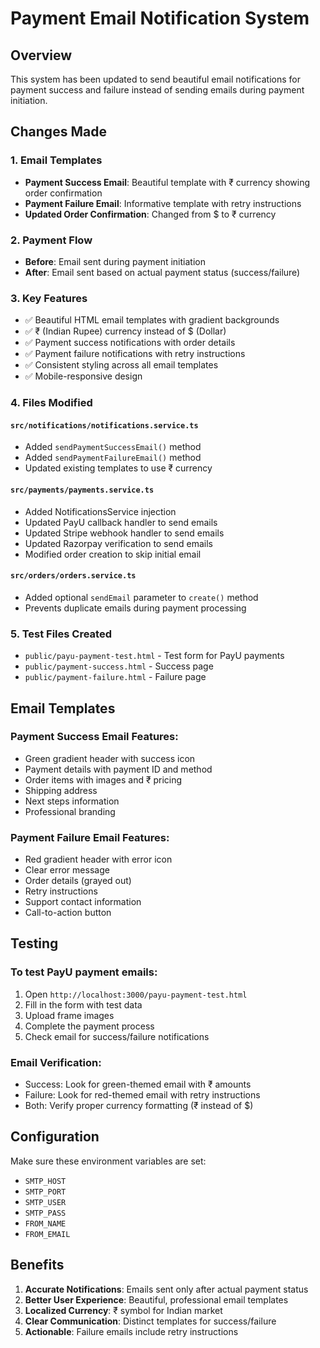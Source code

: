 # Payment Email Notification System

## Overview
This system has been updated to send beautiful email notifications for payment success and failure instead of sending emails during payment initiation.

## Changes Made

### 1. Email Templates
- **Payment Success Email**: Beautiful template with ₹ currency showing order confirmation
- **Payment Failure Email**: Informative template with retry instructions
- **Updated Order Confirmation**: Changed from $ to ₹ currency

### 2. Payment Flow
- **Before**: Email sent during payment initiation
- **After**: Email sent based on actual payment status (success/failure)

### 3. Key Features
- ✅ Beautiful HTML email templates with gradient backgrounds
- ✅ ₹ (Indian Rupee) currency instead of $ (Dollar)
- ✅ Payment success notifications with order details
- ✅ Payment failure notifications with retry instructions
- ✅ Consistent styling across all email templates
- ✅ Mobile-responsive design

### 4. Files Modified

#### `src/notifications/notifications.service.ts`
- Added `sendPaymentSuccessEmail()` method
- Added `sendPaymentFailureEmail()` method
- Updated existing templates to use ₹ currency

#### `src/payments/payments.service.ts`
- Added NotificationsService injection
- Updated PayU callback handler to send emails
- Updated Stripe webhook handler to send emails
- Updated Razorpay verification to send emails
- Modified order creation to skip initial email

#### `src/orders/orders.service.ts`
- Added optional `sendEmail` parameter to `create()` method
- Prevents duplicate emails during payment processing

### 5. Test Files Created
- `public/payu-payment-test.html` - Test form for PayU payments
- `public/payment-success.html` - Success page
- `public/payment-failure.html` - Failure page

## Email Templates

### Payment Success Email Features:
- Green gradient header with success icon
- Payment details with payment ID and method
- Order items with images and ₹ pricing
- Shipping address
- Next steps information
- Professional branding

### Payment Failure Email Features:
- Red gradient header with error icon
- Clear error message
- Order details (grayed out)
- Retry instructions
- Support contact information
- Call-to-action button

## Testing

### To test PayU payment emails:
1. Open `http://localhost:3000/payu-payment-test.html`
2. Fill in the form with test data
3. Upload frame images
4. Complete the payment process
5. Check email for success/failure notifications

### Email Verification:
- Success: Look for green-themed email with ₹ amounts
- Failure: Look for red-themed email with retry instructions
- Both: Verify proper currency formatting (₹ instead of $)

## Configuration
Make sure these environment variables are set:
- `SMTP_HOST`
- `SMTP_PORT` 
- `SMTP_USER`
- `SMTP_PASS`
- `FROM_NAME`
- `FROM_EMAIL`

## Benefits
1. **Accurate Notifications**: Emails sent only after actual payment status
2. **Better User Experience**: Beautiful, professional email templates
3. **Localized Currency**: ₹ symbol for Indian market
4. **Clear Communication**: Distinct templates for success/failure
5. **Actionable**: Failure emails include retry instructions
